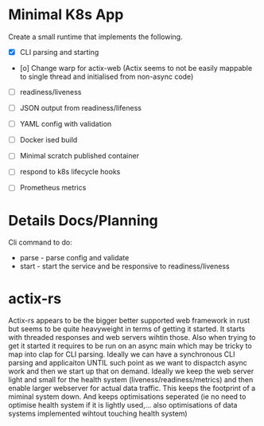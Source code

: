 # Minimal K8s App


Create a small runtime that implements the following.
 * [x] CLI parsing and starting
 * [o] Change warp for actix-web (Actix seems to not be easily mappable to single thread and initialised from non-async code)
 * [ ] readiness/liveness
 * [ ] JSON output from readiness/lifeness
 * [ ] YAML config with validation
 * [ ] Docker ised build
 * [ ] Minimal scratch published container
 * [ ] respond to k8s lifecycle hooks
 * [ ] Prometheus metrics


# Details Docs/Planning

Cli command to do:

* parse - parse config and validate
* start - start the service and be responsive to readiness/liveness

# actix-rs

Actix-rs appears to be the bigger better supported web framework in rust but seems to be quite heavyweight in terms of getting it started. It starts with threaded responses and web servers wihtin those. Also when trying to get it started it requires to be run on an async main which may be tricky to map into clap for CLI parsing.
Ideally we can have a synchronous CLI parsing and applicaiton UNTIL such point as we want to dispactch async work and then we start up that on demand.
Ideally we keep the web server light and small for the health system (liveness/readiness/metrics) and then enable larger webserver for actual data traffic. This keeps the footprint of a miminal system down. And keeps optimisations seperated (ie no need to optimise health system if it is lightly used,... also optimisations of data systems implemented wihtout touching health system)

